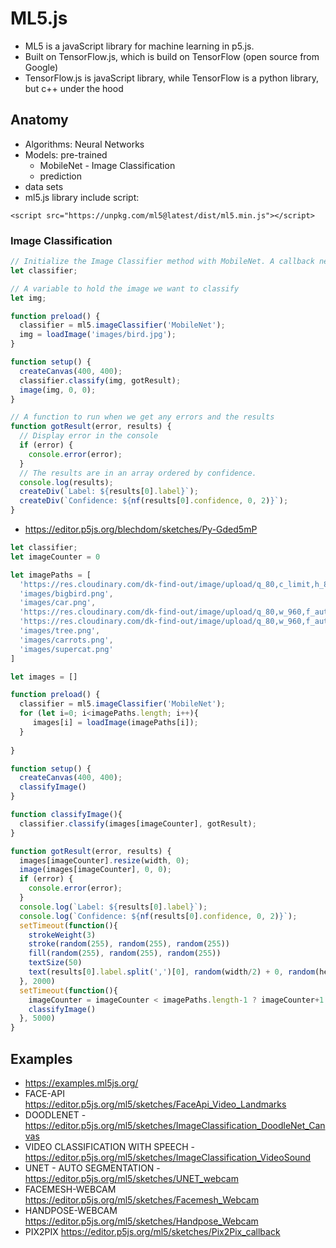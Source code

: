 # ML5.js
* ML5 is a javaScript library for machine learning in p5.js.
* Built on TensorFlow.js, which is build on TensorFlow (open source from Google) 
* TensorFlow.js is javaScript library, while TensorFlow is a python library, but c++ under the hood
## Anatomy
* Algorithms: Neural Networks
* Models: pre-trained
  * MobileNet - Image Classification
  * prediction
* data sets
* ml5.js library include script:

`<script src="https://unpkg.com/ml5@latest/dist/ml5.min.js"></script>`

### Image Classification
```js
// Initialize the Image Classifier method with MobileNet. A callback needs to be passed.
let classifier;

// A variable to hold the image we want to classify
let img;

function preload() {
  classifier = ml5.imageClassifier('MobileNet');
  img = loadImage('images/bird.jpg');
}

function setup() {
  createCanvas(400, 400);
  classifier.classify(img, gotResult);
  image(img, 0, 0);
}

// A function to run when we get any errors and the results
function gotResult(error, results) {
  // Display error in the console
  if (error) {
    console.error(error);
  }
  // The results are in an array ordered by confidence.
  console.log(results);
  createDiv(`Label: ${results[0].label}`);
  createDiv(`Confidence: ${nf(results[0].confidence, 0, 2)}`);
}
```

* https://editor.p5js.org/blechdom/sketches/Py-Gded5mP

```js
let classifier;
let imageCounter = 0

let imagePaths = [
  'https://res.cloudinary.com/dk-find-out/image/upload/q_80,c_limit,h_840,w_1240,f_auto/GettyImages_150644751_qknq07.png',
  'images/bigbird.png',
  'images/car.png',
  'https://res.cloudinary.com/dk-find-out/image/upload/q_80,w_960,f_auto/DCTM_Penguin_UK_DK_AL502808_sqrep1.png',
  'https://res.cloudinary.com/dk-find-out/image/upload/q_80,w_960,f_auto/A-dreamstime_xxl_13809428_fwsxfo.png', 'https://www.google.com/search/static/gs/animal/cover_images/m03k3r_cover.png',
  'images/tree.png',
  'images/carrots.png',
  'images/supercat.png'
]

let images = []

function preload() {
  classifier = ml5.imageClassifier('MobileNet');
  for (let i=0; i<imagePaths.length; i++){
     images[i] = loadImage(imagePaths[i]);
  }
 
}

function setup() {
  createCanvas(400, 400);
  classifyImage()
}

function classifyImage(){
  classifier.classify(images[imageCounter], gotResult);
}

function gotResult(error, results) {
  images[imageCounter].resize(width, 0);
  image(images[imageCounter], 0, 0);
  if (error) {
    console.error(error);
  }
  console.log(`Label: ${results[0].label}`);
  console.log(`Confidence: ${nf(results[0].confidence, 0, 2)}`);
  setTimeout(function(){
    strokeWeight(3)
    stroke(random(255), random(255), random(255))
    fill(random(255), random(255), random(255))
    textSize(50)
    text(results[0].label.split(',')[0], random(width/2) + 0, random(height/2) + 70)
  }, 2000)
  setTimeout(function(){
    imageCounter = imageCounter < imagePaths.length-1 ? imageCounter+1 : 0
    classifyImage()
  }, 5000)
}
```
## Examples
* https://examples.ml5js.org/
* FACE-API https://editor.p5js.org/ml5/sketches/FaceApi_Video_Landmarks
* DOODLENET - https://editor.p5js.org/ml5/sketches/ImageClassification_DoodleNet_Canvas
* VIDEO CLASSIFICATION WITH SPEECH - https://editor.p5js.org/ml5/sketches/ImageClassification_VideoSound
* UNET - AUTO SEGMENTATION - https://editor.p5js.org/ml5/sketches/UNET_webcam
* FACEMESH-WEBCAM https://editor.p5js.org/ml5/sketches/Facemesh_Webcam
* HANDPOSE-WEBCAM https://editor.p5js.org/ml5/sketches/Handpose_Webcam
* PIX2PIX https://editor.p5js.org/ml5/sketches/Pix2Pix_callback